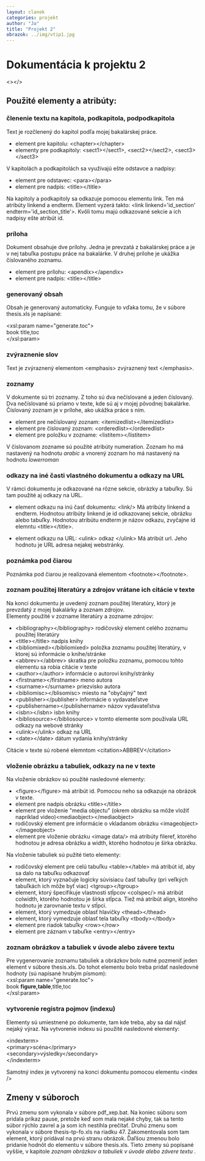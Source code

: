 ```yaml
---
layout: clanok
categories: projekt
author: "Ja"
title: "Projekt 2"
obrazok: ../img/vtip1.jpg
---
```

# Dokumentácia k projektu 2
\<\>\</\>

## Použité elementy a atribúty:

### členenie textu na kapitola, podkapitola, podpodkapitola

Text je rozčlenený do kapitol podľa mojej bakalárskej práce.

* element pre kapitolu: \<chapter\>\<\/chapter\>  
* elementy pre podkapitoly: \<sect1\>\</sect1\>, \<sect2\>\</sect2\>, \<sect3\>\</sect3\>  

V kapitolách a podkapitolách sa využívajú ešte odstavce a nadpisy:

* element pre odstavec: \<para\>\</para\>  
* element pre nadpis: \<title\>\</title\>

Na kapitoly a podkapitoly sa odkazuje pomocou elementu link. Ten má atribúty linkend a endterm.
Element vyzerá takto: \<link linkend='id_section' endterm='id_section_title'\>. Kvôli tomu majú odkazované
sekcie a ich nadpisy ešte atribút id. 

### príloha

Dokument obsahuje dve prílohy. Jedna je prevzatá z bakalárskej práce a je v nej tabuľka postupu práce na bakalárke.
V druhej prílohe je ukážka číslovaného zoznamu.

* element pre prílohu: \<apendix\>\</apendix\>
* element pre nadpis: \<title\>\</title\>

### generovaný obsah

Obsah je generovaný automaticky. Funguje to vďaka tomu, že v súbore thesis.xls je napísané:  

\<xsl:param name="generate.toc"\>  
	book      title,toc  
\</xsl:param\>  


	
### zvýraznenie slov

Text je zvýraznený elementom \<emphasis\> zvýraznený text \</emphasis\>.

### zoznamy

V dokumente sú tri zoznamy. Z toho sú dva nečíslované a jeden číslovaný.
Dva nečíslované sú priamo v texte, kde sú aj v mojej pôvodnej bakalárke.
Číslovaný zoznam je v prílohe, ako ukážka práce s ním.

* element pre nečíslovaný zoznam: \<itemizedlist\>\</itemizedlist\>
* element pre číslovaný zoznam: \<orderedlist\>\</orderedlist\>
* element pre položku v zozname: \<listitem\>\</listitem\>

V číslovanom zozname sú použité atribúty numeration. Zoznam ho má nastavený na hodnotu _arabic_ 
a vnorený zoznam ho má nastavený na hodnotu _lowerroman_

### odkazy na iné časti vlastného dokumentu a odkazy na URL

V rámci dokumentu je odkazované na rôzne sekcie, obrázky a tabuľky. Sú tam použité aj odkazy na URL.

* element odkazu na inú časť dokumentu: \<link/\>
	Má atribúty linkend a endterm. Hodnotou atribúty linkend je id odkazovanej sekcie, obrázku alebo tabuľky.
	Hodnotou atribútu endterm je názov odkazu, zvyčajne id elemntu \<title\>\</title\>.
	
* element odkazu na URL: \<ulink\> odkaz \</ulink\>
	Má atribút url. Jeho hodnotu je URL adresa nejakej webstránky.
	
### poznámka pod čiarou

Poznámka pod čiarou je realizovaná elementom \<footnote\>\</footnote\>. 

### zoznam použitej literatúry a zdrojov vrátane ich citácie v texte

Na konci dokumentu je uvedený zoznam použitej literatúry, ktorý je prevzdatý z mojej bakalárky a zoznam
zdrojov.  
Elementy použité v zozname literatúry a zozname zdrojov:

* \<bibliography\>\</bibliography\>
	rodičovský element celého zoznamu použitej literatúry
* \<title\>\</title\>
	nadpis knihy  
* \<bibliomixed\>\</bibliomixed\>
	položka zoznamu použitej literatúry, v ktorej sú informácie o knihe/stránke
* \<abbrev\>\</abbrev\>
	skratka pre položku zoznamu, pomocou tohto elementu sa robia citácie v texte
* \<author\>\</author\>
	informácie o autorovi knihy/stránky
* \<firstname\>\</firstname\>
	meno autora
* \<surname\>\</surname\>
	priezvisko autora
* \<bibliomisc\>\</blisomisc\>
	miesto na "obyčajný" text
* \<publisher\>\</publisher\>
	informácie o vydavateľstve
* \<publishername\>\</publishername\>
	názov vydavateľstva
* \<isbn\>\</isbn\>
	isbn knihy
* \<bibliosource\>\</bibliosource\>
	v tomto elemente som používala URL odkazy na webové stránky
* \<ulink\>\</ulink\>
	odkaz na URL
* \<date\>\</date\>
	dátum vydania knihy/stránky
	
Citácie v texte sú robené elemntom \<citation\>ABBREV\</citation\>

### vloženie obrázku a tabuliek, odkazy na ne v texte

Na vloženie obrázkov sú použité nasledovné elementy:

* \<figure\>\</figure\>
	má atribút id. Pomocou neho sa odkazuje na obrázok v texte.
* element pre nadpis obrázku \<title\>\</title\>
* element pre vloženie "media objectu" (okrem obrázku sa môže vložiť napríklad video)\<mediaobject\>\</mediaobject\>
* rodičovský element pre informácie o vkladanom obrázku \<imageobject\>\</imageobject\>
* element pre vloženie obrázku \<image data/\>
	má atribúty fileref, ktorého hodnotou je adresa obrázku a width, ktorého hodnotou je šírka obrázku.

Na vloženie tabuliek sú pužité tieto elementy:

* rodičovský element pre celú tabuľku \<table\>\</table\>
	má atribút id, aby sa dalo na tabuľku odkazovať
* element, ktorý vyznačuje logicky súvisiacu časť tabuľky (pri veľkých tabuľkách ich môže byť viac) \<tgroup\>\</tgroup\>
* element, ktorý špecifikuje vlastnosti stĺpcov \<colspec/\>
	má atribút colwidth, ktorého hodnotou je šírka stĺpca. Tiež má atribút align, ktorého hodnotu je zarovnanie textu v stĺpci.
* element, ktorý vymedzuje oblasť hlavičky \<thead\>\</thead\>
* element, ktorý vymedzuje oblasť tela tabuľky \<tbody\>\</tbody\>
* element pre riadok tabuľky \<row\>\</row\>
* element pre záznam v tabuľke \<entry\>\</entry\>

### zoznam obrázkov a tabuliek v úvode alebo závere textu

Pre vygenerovanie zoznamu tabuliek a obrázkov bolo nutné pozmeniť jeden element v súbore thesis.xls.
Do tohot elementu bolo treba pridať nasledovné hodnoty (sú napísané hrubým písmom):  
<xsl:param name="generate.toc">  
book      **figure,table**,title,toc  
</xsl:param>  

### vytvorenie registra pojmov (indexu) 

Elementy sú umiestnené po dokumente, tam kde treba, aby sa dal nájsť nejaký výraz.
Na vytvorenie indexu sú použité nasledovné elementy:

\<indexterm\>  
		\<primary\>scéna\</primary\>  
		\<secondary\>výsledky\</secondary\>  
\</indexterm\>  



Samotný index je vytvorený na konci dokumentu pomocou elementu \<index /\>

## Zmeny v súboroch

Prvú zmenu som vykonala v súbore pdf_xep.bat. Na koniec súboru som pridala  príkaz pause, pretože keď som mala nejaké chyby, tak sa
tento súbor rýchlo zavrel a ja som ich nestihla prečítať. Druhú zmenu som vykonala v súbore thesis-tp-fo.xls na riadku 47.
Zakomentovala som tam element, ktorý pridával na prvú stranu obrázok. Ďaľšou zmenou bolo pridanie hodnôt do elementu v súbore
thesis.xls. Tieto zmeny sú popísané vyššie, v kapitole _zoznam obrázkov a tabuliek v úvode alebo závere textu_ .

